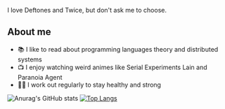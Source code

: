 I love Deftones and Twice, but don't ask me to choose.

## About me

- 📚 I like to read about programming languages theory and distributed systems
- 📺 I enjoy watching weird animes like Serial Experiments Lain and Paranoia Agent
- 🏋️‍♂️ I work out regularly to stay healthy and strong  

![Anurag's GitHub stats](https://github-readme-stats.vercel.app/api?username=Massakera&show_icons=true&theme=noctis_minimus) [![Top Langs](https://github-readme-stats.vercel.app/api/top-langs/?username=Massakera&layout=compact&theme=noctis_minimus&hide=jupyter%20notebook,html,css,sass,elixir)](https://github.com/anuraghazra/github-readme-stats)
